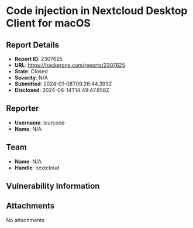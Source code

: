 # Code injection in Nextcloud Desktop Client for macOS

## Report Details
- **Report ID**: 2307625
- **URL**: https://hackerone.com/reports/2307625
- **State**: Closed
- **Severity**: N/A
- **Submitted**: 2024-01-08T09:26:44.393Z
- **Disclosed**: 2024-06-14T14:49:47.858Z

## Reporter
- **Username**: lourcode
- **Name**: N/A

## Team
- **Name**: N/A
- **Handle**: nextcloud

## Vulnerability Information


## Attachments
No attachments
